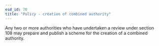 ```yaml
---
esd_id: 70
title: "Policy - creation of combined authority"
---
```


Any two or more authorities who have undertaken a review under section 108 may prepare and publish a scheme for the creation of a combined authority.

